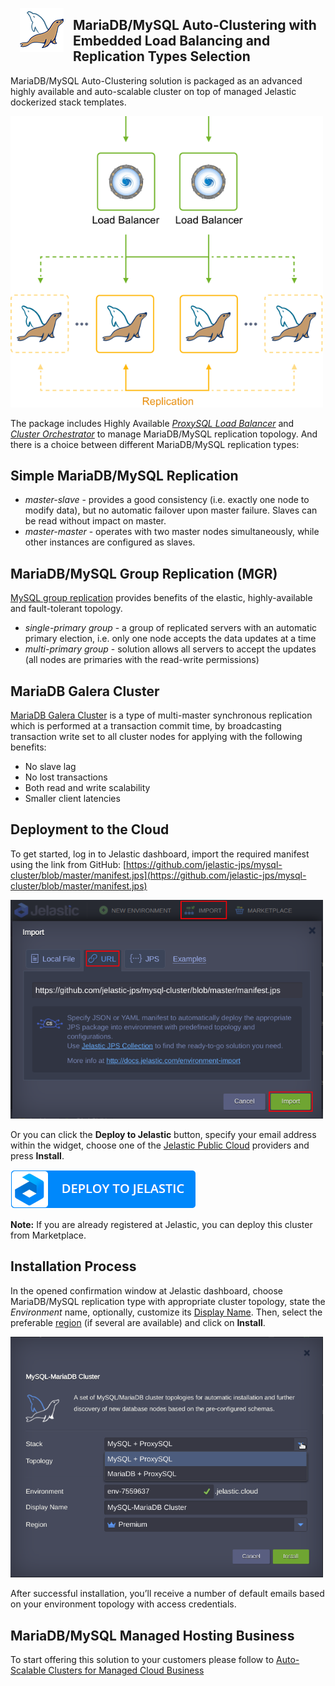 <p align="center"> 
<img style="padding: 0 15px; float: left;" src="images/logo.png" width="70">
</p>

## MariaDB/MySQL Auto-Сlustering with Embedded Load Balancing and Replication Types Selection

MariaDB/MySQL Auto-Clustering solution is packaged as an advanced highly available and auto-scalable cluster on top of managed Jelastic dockerized stack templates.

<p align="left"> 
<img src="images/mysql-maria-scheme-new.svg" width="500">
</p>

The package includes Highly Available [*ProxySQL Load Balancer*](http://www.proxysql.com) and [*Cluster Orchestrator*](https://github.com/github/orchestrator) to manage MariaDB/MySQL replication topology. And there is a choice between different MariaDB/MySQL replication types:

## Simple MariaDB/MySQL Replication

* *master-slave* - provides a good consistency (i.e. exactly one node to modify data), but no automatic failover upon master failure. Slaves can be read without impact on master.
* *master-master* - operates with two master nodes simultaneously, while other instances are configured as slaves.

## MariaDB/MySQL Group Replication (MGR)

[MySQL group replication](https://dev.mysql.com/doc/refman/5.7/en/group-replication.html) provides benefits of the elastic, highly-available and fault-tolerant topology.

* *single-primary group* - a group of replicated servers with an automatic primary election, i.e. only one node accepts the data updates at a time
* *multi-primary group* - solution allows all servers to accept the updates (all nodes are primaries with the read-write permissions)

## MariaDB Galera Cluster

[MariaDB Galera Cluster](https://mariadb.com/kb/en/library/what-is-mariadb-galera-cluster/) is a type of multi-master synchronous replication which is performed at a transaction commit time, by broadcasting transaction write set to all cluster nodes for applying with the following benefits:

* No slave lag
* No lost transactions
* Both read and write scalability
* Smaller client latencies

## Deployment to the Cloud

To get started, log in to Jelastic dashboard, import the required manifest using the link from GitHub:
[https://github.com/jelastic-jps/mysql-cluster/blob/master/manifest.jps](https://github.com/jelastic-jps/mysql-cluster/blob/master/manifest.jps)

<p align="left">
<img src="images/import-maria-mysql.png" width="500">
</p>

Or you can click the **Deploy to Jelastic** button, specify your email address within the widget, choose one of the [Jelastic Public Cloud](https://jelastic.cloud/) providers and press **Install**.

[![Deploy](https://github.com/jelastic-jps/git-push-deploy/raw/master/images/deploy-to-jelastic.png)](https://jelastic.com/install-application/?manifest=https://raw.githubusercontent.com/jelastic-jps/mysql-cluster/master/manifest.jps)

**Note:** If you are already registered at Jelastic, you can deploy this cluster from Marketplace.


## Installation Process

In the opened confirmation window at Jelastic dashboard, choose MariaDB/MySQL replication type with appropriate cluster topology, state the *Environment* name, optionally, customize its [Display Name](https://docs.jelastic.com/environment-aliases). Then, select the preferable [region](https://docs.jelastic.com/environment-regions) (if several are available) and click on **Install**.

<p align="left">
<img src="images/install.png" width="500">
</p>

After successful installation, you’ll receive a number of default emails based on your environment topology with access credentials.

## MariaDB/MySQL Managed Hosting Business

To start offering this solution to your customers please follow to [Auto-Scalable Clusters for Managed Cloud Business](https://jelastic.com/apaas/)



